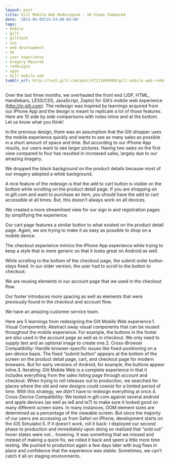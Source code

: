 ```yaml
---
layout: post
title: Gilt Mobile Web Redesigned - 10 Views Compared
date: '2013-04-05T15:54:00-04:00'
tags:
- mobile
- gilt
- gilttech
- ios
- web development
- UX
- user experience
- Gregory Mazurek
- redesigns
- apps
- Gilt mobile web
tumblr_url: http://tech.gilt.com/post/47211899408/gilt-mobile-web-redesigned-10-views-compared
---
```

Over the last three months, we overhauled the front end (JSP, HTML, Handlebars, LESS/CSS, JavaScript, Zepto) for Gilt’s mobile web experience (http://m.gilt.com). The redesign was inspired by learnings acquired from our iPhone App and the design is meant to replicate a lot of those features.
Here are 10 side by side comparisons with notes inline and at the bottom. Let us know what you think!

In the previous design, there was an assumption that the Gilt shopper uses the mobile experience quickly and wants to see as many sales as possible in a short amount of space and time. But according to our iPhone App results, our users want to see larger pictures. Having two sales on the first view compared to four has resulted in increased sales, largely due to our amazing imagery.


We dropped the black background on the product details because most of our imagery adopted a white background.


A nice feature of the redesign is that the add to cart button is visible on the bottom while scrolling on the product detail page. If you are shopping on m.gilt.com and want to purchase an item, you should have the add to cart accessible at all times. But, this doesn’t always work on all devices.


We created a more streamlined view for our sign in and registration pages by simplifying the experience.


Our cart page features a similar button to what existed on the product detail page. Again, we are trying to make it as easy as possible to shop on a mobile device.


The checkout experience mimics the iPhone App experience while trying to keep a style that is more generic so that it looks great on Android as well.


While scrolling to the bottom of the checkout page, the submit order button stays fixed. In our older version, the user had to scroll to the button to checkout.


We are reusing elements in our account page that we used in the checkout flow.


Our footer introduces more spacing as well as elements that were previously found in the checkout and account flow.


We have an amazing customer service team.

Here are 5 learnings from redesigning the Gilt Mobile Web experience.1. Visual Components: Abstract away visual components that can be reused throughout the mobile experience. For example, the buttons in the footer are also used in the account page as well as in checkout. We only need to supply text and an optional image to create one.2. Cross-Browser Compatibility: Handle browser-specific issues like fixed-positioning on a per-device basis. The fixed “submit button” appears at the bottom of the screen on the product detail page, cart, and checkout page for modern browsers. But for early versions of Android, for example, the buttons appear inline.3. Iterating: Gilt Mobile Web is a complete experience in that it includes everything from the sales listing page through account and checkout. When trying to roll releases out to production, we searched for places where the old and new designs could coexist for a limited period of time. With this strategy, we didn’t have to redesign everything at once.4. Cross-Device Compatibility: We tested m.gilt.com against several android and apple devices (as well as ie6 and ie7) to make sure it looked good on many different screen sizes. In many instances, DOM element sizes are determined as a percentage of the viewable screen. But since the majority of our users are accessing us from Safari on iPhone, development starts on the iOS Simulator.5. If it doesn’t work, roll it back: I deployed our second phase to production and immediately upon doing so realized that “sold out” hover states were not… hovering. It was something that we missed and instead of making a quick fix, we rolled it back and spent a little more time testing. We pushed to production again a few days later with bug fixes in place and confidence that the experience was stable. Sometimes, we can’t catch it all on staging environments.

